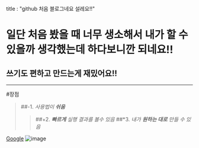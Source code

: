 
title : "github 처음 블로그네요 설레요!!"

일단 처음 봤을 때 너무 생소해서 내가 할 수 있을까 생각했는데 하다보니깐 되네요!!
=============================================================
쓰기도 편하고 만드는게 재밌어요!!
--------------------------
***

#장점
>##-1. _사용법이 **쉬움**_
> >##+2. _**빠르게** 실행 결과를 볼수 있음_
> >##*3. _내가 **원하는 대로** 만들 수 있음_

[Google](https://google.com, "google link")
![image](https://www.google.com/imgres?imgurl=https%3A%2F%2Fcdn.lamanus.kr%2Fwp-content%2Fuploads%2F2018%2F08%2F28225854%2Fgoogle-2048x1536.png&imgrefurl=https%3A%2F%2Flamanus.kr%2F72&tbnid=wT4CmjWEs-dExM&vet=12ahUKEwiF_pP6wbT3AhUuTPUHHT3fD0cQMygBegUIARDVAQ..i&docid=E2AefKQeYl_KXM&w=2048&h=1536&q=google%20%EC%82%AC%EC%A7%84&ved=2ahUKEwiF_pP6wbT3AhUuTPUHHT3fD0cQMygBegUIARDVAQ)
